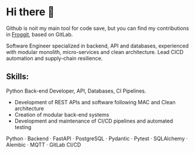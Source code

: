 # Hi there 👋

<!--
**Karine-Bauch/Karine-Bauch** is a ✨ _special_ ✨ repository because its `README.md` (this file) appears on your GitHub profile.
-->

Github is noit my main tool for code save, but you can find my contributions in [Froggit](https://lab.frogg.it/Karine-Bauch), based on GitLab.

Software Engineer specialized in backend, API and databases, experienced with modular monolith, micro-services and clean architecture. Lead CICD automation and supply-chain resilience.

## Skills:

Python Back-end Developer, API, Databases, CI Pipelines.
- Development of REST APIs and software following MAC and Clean architecture
- Creation of modular back-end systems
- Development and maintenance of CI/CD pipelines and automated testing

Python · Backend · FastAPI · PostgreSQL · Pydantic · Pytest · SQLAlchemy · Alembic · MQTT · GitLab CI/CD

